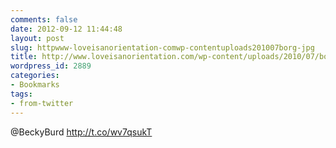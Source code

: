 ```yaml
---
comments: false
date: 2012-09-12 11:44:48
layout: post
slug: httpwww-loveisanorientation-comwp-contentuploads201007borg-jpg
title: http://www.loveisanorientation.com/wp-content/uploads/2010/07/borg.jpg
wordpress_id: 2889
categories:
- Bookmarks
tags:
- from-twitter
---
```


@BeckyBurd http://t.co/wv7qsukT
